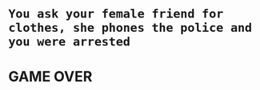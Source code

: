 # ```You ask your female friend for clothes, she phones the police and you were arrested```
# **GAME OVER**